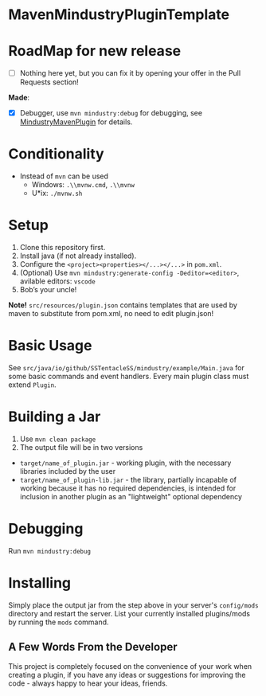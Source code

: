 # **MavenMindustryPluginTemplate**

# RoadMap for new release

- [ ] Nothing here yet, but you can fix it by opening your offer in the Pull Requests section!

**Made**:
- [x] Debugger, use `mvn mindustry:debug` for debugging, see [MindustryMavenPlugin](https://github.com/SSTentacleSS/MindustryMavenPlugin) for details.

# Conditionality

* Instead of `mvn` can be used 
    + Windows: `.\\mvnw.cmd`, `.\\mvnw`
    + U*ix: `./mvnw.sh`

# Setup

1. Clone this repository first.
2. Install java (if not already installed).
3. Configure the `<project><properties></...></...>` in `pom.xml`.
4. (Optional) Use `mvn mindustry:generate-config -Deditor=<editor>`, avilable editors: `vscode`
4. Bob’s your uncle!

**Note!** `src/resources/plugin.json` contains templates that are used by maven to substitute from pom.xml, no need to edit plugin.json!

# Basic Usage

See `src/java/io/github/SSTentacleSS/mindustry/example/Main.java` for some basic commands and event handlers.
Every main plugin class must extend `Plugin`.

# Building a Jar

1. Use `mvn clean package`
2. The output file will be in two versions

* `target/name_of_plugin.jar` - working plugin, with the necessary libraries included by the user
* `target/name_of_plugin-lib.jar` - the library, partially incapable of working because it has no required dependencies, is intended for inclusion in another plugin as an "lightweight" optional dependency

# Debugging

Run `mvn mindustry:debug`

# Installing

Simply place the output jar from the step above in your server's `config/mods` directory and restart the server.
List your currently installed plugins/mods by running the `mods` command.



## **A Few Words From the Developer**

This project is completely focused on the convenience of your work when creating a plugin, if you have any ideas or suggestions for improving the code - always happy to hear your ideas, friends.
